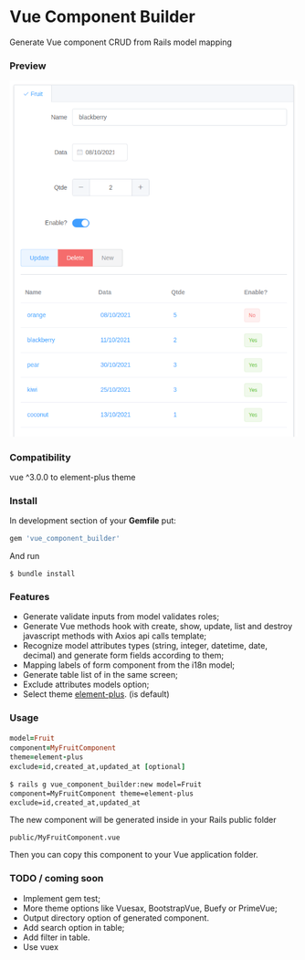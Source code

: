 # Vue Component Builder
Generate Vue component CRUD from Rails model mapping

### Preview
![](./scheenshot/element-plus.png)

### Compatibility

vue ^3.0.0 to element-plus theme

### Install

In development section of your **Gemfile** put:

```ruby
gem 'vue_component_builder'
```

And run

```shell
$ bundle install
```

### Features

 - Generate validate inputs from model validates roles;
 - Generate Vue methods hook with create, show, update, list and destroy javascript methods with Axios api calls template;
 - Recognize model attributes types (string, integer, datetime, date, decimal) and generate form fields according to them;
 - Mapping labels of form component from the i18n model;
 - Generate table list of in the same screen;
 - Exclude attributes models option;
 - Select theme [element-plus](https://element-plus.org/). (is default) 

### Usage

```ruby
model=Fruit
component=MyFruitComponent
theme=element-plus
exclude=id,created_at,updated_at [optional]
```

```shell
$ rails g vue_component_builder:new model=Fruit  component=MyFruitComponent theme=element-plus exclude=id,created_at,updated_at
```

The new component will be generated inside in your Rails public folder 
```shell
public/MyFruitComponent.vue
```
Then you can copy this component to your Vue application folder.

### TODO / coming soon

- Implement gem test;
- More theme options like Vuesax, BootstrapVue, Buefy or  PrimeVue;
- Output directory option of generated component.
- Add search option in table;
- Add filter in table.
- Use vuex